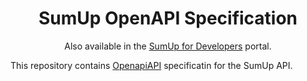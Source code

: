 <div align="center">

# SumUp OpenAPI Specification

Also available in the [SumUp for Developers](https://developer.sumup.com/) portal.

</div>

This repository contains [OpenapiAPI](https://www.openapis.org/) specificatin for the SumUp API.

